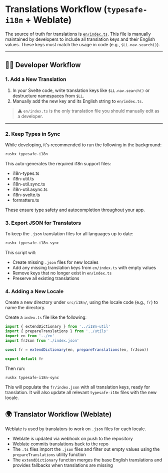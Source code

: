 # Translations Workflow (`typesafe-i18n` + Weblate)

The source of truth for translations is [`en/index.ts`](./en/index.ts).
This file is manually maintained by developers to include all translation keys and their English values. These keys must match the usage in code (e.g., `$LL.nav.search()`).

---

## 👨‍💻 Developer Workflow

### 1. Add a New Translation

1. In your Svelte code, write translation keys like `$LL.nav.search()` or destructure namespaces from `$LL`.
2. Manually add the new key and its English string to `en/index.ts`.

> ⚠️ `en/index.ts` is the only translation file you should manually edit as a developer.

---

### 2. Keep Types in Sync

While developing, it's recommended to run the following in the background:

```bash
rushx typesafe-i18n
```

This auto-generates the required i18n support files:

* i18n-types.ts
* i18n-util.ts
* i18n-util.sync.ts
* i18n-util.async.ts
* i18n-svelte.ts
* formatters.ts

These ensure type safety and autocompletion throughout your app.

### 3. Export JSON for Translators

To keep the `.json` translation files for all languages up to date:

```bash
rushx typesafe-i18n-sync
```

This script will:

* Create missing `.json` files for new locales
* Add any missing translation keys from `en/index.ts` with empty values
* Remove keys that no longer exist in `en/index.ts`
* Preserve all existing translations

### 4. Adding a New Locale

Create a new directory under `src/i18n/`, using the locale code (e.g., `fr`) to name the directory.

Create a `index.ts` file like the following:

```ts
import { extendDictionary } from '../i18n-util'
import { prepareTranslations } from '../utils'
import en from '../en'
import frJson from './index.json'

const fr = extendDictionary(en, prepareTranslations(en, frJson))

export default fr
```

Then run:

```bash
rushx typesafe-i18n-sync
```

This will populate the `fr/index.json` with all translation keys, ready for translation.
It will also update all relevant `typesafe-i18n` files with the new locale.

## 🌍 Translator Workflow (Weblate)

Weblate is used by translators to work on `.json` files for each locale.

* Weblate is updated via webhook on push to the repository
* Weblate commits translations back to the repo
* The `.ts` files import the `.json` files and filter out empty values using the `prepareTranslations` utility function
* The `extendDictionary` function merges the base English translations and provides fallbacks when translations are missing

